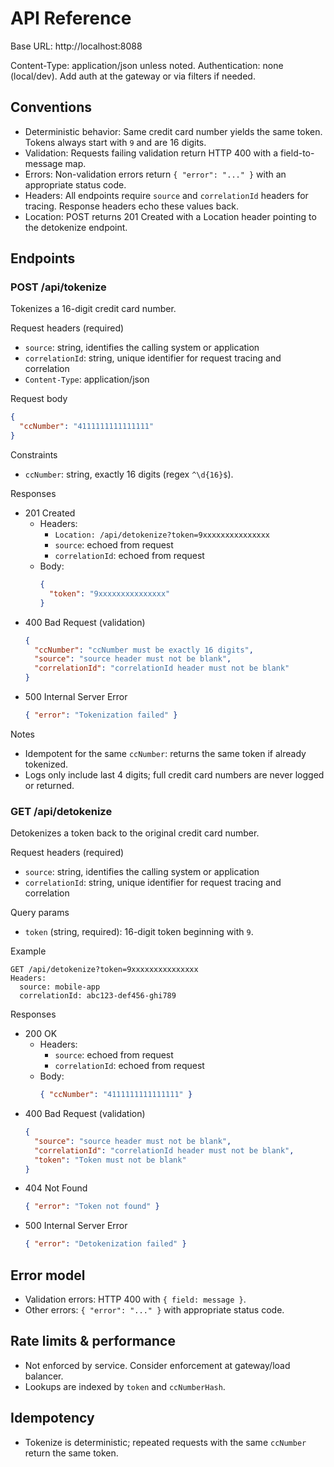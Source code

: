# API Reference

Base URL: http://localhost:8088

Content-Type: application/json unless noted.
Authentication: none (local/dev). Add auth at the gateway or via filters if needed.

## Conventions
- Deterministic behavior: Same credit card number yields the same token. Tokens always start with `9` and are 16 digits.
- Validation: Requests failing validation return HTTP 400 with a field-to-message map.
- Errors: Non-validation errors return `{ "error": "..." }` with an appropriate status code.
- Headers: All endpoints require `source` and `correlationId` headers for tracing. Response headers echo these values back.
- Location: POST returns 201 Created with a Location header pointing to the detokenize endpoint.

## Endpoints

### POST /api/tokenize
Tokenizes a 16-digit credit card number.

Request headers (required)
- `source`: string, identifies the calling system or application
- `correlationId`: string, unique identifier for request tracing and correlation
- `Content-Type`: application/json

Request body
```json
{
  "ccNumber": "4111111111111111"
}
```

Constraints
- `ccNumber`: string, exactly 16 digits (regex `^\d{16}$`).

Responses
- 201 Created
  - Headers: 
    - `Location: /api/detokenize?token=9xxxxxxxxxxxxxxx`
    - `source`: echoed from request
    - `correlationId`: echoed from request
  - Body:
    ```json
    {
      "token": "9xxxxxxxxxxxxxxx"
    }
    ```
- 400 Bad Request (validation)
  ```json
  {
    "ccNumber": "ccNumber must be exactly 16 digits",
    "source": "source header must not be blank",
    "correlationId": "correlationId header must not be blank"
  }
  ```
- 500 Internal Server Error
  ```json
  { "error": "Tokenization failed" }
  ```

Notes
- Idempotent for the same `ccNumber`: returns the same token if already tokenized.
- Logs only include last 4 digits; full credit card numbers are never logged or returned.

### GET /api/detokenize
Detokenizes a token back to the original credit card number.

Request headers (required)
- `source`: string, identifies the calling system or application  
- `correlationId`: string, unique identifier for request tracing and correlation

Query params
- `token` (string, required): 16-digit token beginning with `9`.

Example
```
GET /api/detokenize?token=9xxxxxxxxxxxxxxx
Headers:
  source: mobile-app
  correlationId: abc123-def456-ghi789
```

Responses
- 200 OK
  - Headers:
    - `source`: echoed from request
    - `correlationId`: echoed from request
  - Body:
    ```json
    { "ccNumber": "4111111111111111" }
    ```
- 400 Bad Request (validation)
  ```json
  {
    "source": "source header must not be blank",
    "correlationId": "correlationId header must not be blank", 
    "token": "Token must not be blank"
  }
  ```
- 404 Not Found
  ```json
  { "error": "Token not found" }
  ```
- 500 Internal Server Error
  ```json
  { "error": "Detokenization failed" }
  ```

## Error model
- Validation errors: HTTP 400 with `{ field: message }`.
- Other errors: `{ "error": "..." }` with appropriate status code.

## Rate limits & performance
- Not enforced by service. Consider enforcement at gateway/load balancer.
- Lookups are indexed by `token` and `ccNumberHash`.

## Idempotency
- Tokenize is deterministic; repeated requests with the same `ccNumber` return the same token.
